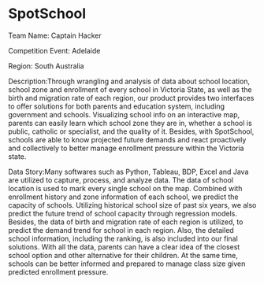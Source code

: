# SpotSchool
Team Name: Captain Hacker

Competition Event: Adelaide

Region: South Australia

Description:Through wrangling and analysis of data about school location, school zone and enrollment of every school in Victoria State, as well as the birth and migration rate of each region, our product provides two interfaces to offer solutions for both parents and education system, including government and schools. Visualizing school info on an interactive map, parents can easily learn which school zone they are in, whether a school is public, catholic or specialist, and the quality of it. Besides, with SpotSchool, schools are able to know projected future demands and react proactively and collectively to better manage enrollment pressure within the Victoria state.

Data Story:Many softwares such as Python, Tableau, BDP, Excel and Java are utilized to capture, process, and analyze data. The data of school location is used to mark every single school on the map. Combined with enrollment history and zone information of each school, we predict the capacity of schools. Utilizing historical school size of past six years, we also predict the future trend of school capacity through regression models. Besides, the data of birth and migration rate of each region is utilized, to predict the demand trend for school in each region. Also, the detailed school information, including the ranking, is also included into our final solutions. With all the data, parents can have a clear idea of the closest school option and other alternative for their children. At the same time, schools can be better informed and prepared to manage class size given predicted enrollment pressure.
